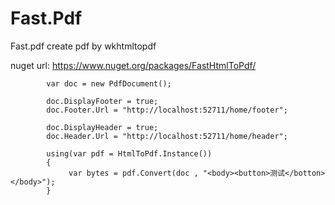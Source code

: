 # Fast.Pdf
Fast.pdf create pdf by wkhtmltopdf
      

nuget url: https://www.nuget.org/packages/FastHtmlToPdf/

            var doc = new PdfDocument();
            
            doc.DisplayFooter = true;
            doc.Footer.Url = "http://localhost:52711/home/footer";

            doc.DisplayHeader = true;
            doc.Header.Url = "http://localhost:52711/home/header";
            
            using(var pdf = HtmlToPdf.Instance())
            {
                 var bytes = pdf.Convert(doc , "<body><button>测试</botton></body>");
            }
